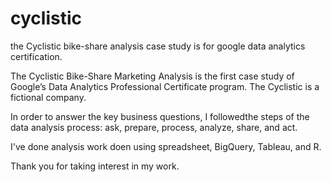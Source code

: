 # cyclistic
the Cyclistic bike-share analysis case study is for google data analytics certification.

The Cyclistic Bike-Share Marketing Analysis is the first case study of Google’s Data Analytics Professional Certificate program. 
The Cyclistic is a fictional company. 

In order to answer the key business questions, I followedthe steps of the data analysis process: ask, prepare, process, analyze, share, and act.

I've done analysis work doen using spreadsheet, BigQuery, Tableau, and R.

Thank you for taking interest in my work. 
